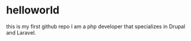 # helloworld
this is my first github repo
I am a php developer that specializes in Drupal and Laravel.
